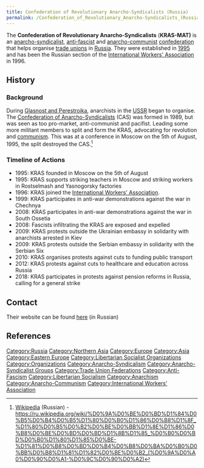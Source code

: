 ```yaml
---
title: Confederation of Revolutionary Anarcho-Syndicalists (Russia)
permalink: /Confederation_of_Revolutionary_Anarcho-Syndicalists_(Russia)/
---
```


The **Confederation of Revolutionary Anarcho-Syndicalists**
(**KRAS-MAT)** is an
[anarcho-syndicalist](Anarcho-Syndicalism "wikilink"),
[anti-fascist](Anti-Fascism "wikilink") and
[anarcho-communist](Anarcho-Communism "wikilink")
[confederation](confederation "wikilink") that helps organise [trade
unions](Trade_Union "wikilink") in [Russia](Russia "wikilink"). They
were established in
[1995](Timeline_of_Libertarian_Socialism_in_Northern_Asia "wikilink")
and has been the Russian section of the [International Workers'
Association](International_Workers'_Association "wikilink") in 1996.

## History

### Background

During [Glasnost and Perestroika](Glasnost_and_Perestroika "wikilink"),
anarchists in the [USSR](USSR "wikilink") began to organise. The
[Confederation of
Anarcho-Syndicalists](Confederation_of_Anarcho-Syndicalists_(Russia) "wikilink")
(CAS) was formed in 1989, but was seen as too pro-market, anti-communist
and pacifist. Leading some more militant members to split and form the
KRAS, advocating for revolution and [communism](communism "wikilink").
This was at a conference in Moscow on the 5th of August, 1995, the split
destroyed the CAS.[^1]

### Timeline of Actions

- 1995: KRAS founded in Moscow on the 5th of August
- 1995: KRAS supports striking teachers in Moscow and striking workers
  in Rostselmash and Yasnogorsky factories
- 1996: KRAS joined the [International Workers'
  Association](International_Workers'_Association "wikilink").
- 1999: KRAS participates in anti-war demonstrations against the war in
  Chechnya
- 2008: KRAS participates in anti-war demonstrations against the war in
  South Ossetia
- 2008: Fascists infiltrating the KRAS are exposed and expelled
- 2009: KRAS protests outside the Ukrainian embassy in solidarity with
  anarchists arrested in Kiev
- 2009: KRAS protests outside the Serbian embassy in solidarity with the
  Serbian Six
- 2010: KRAS organises protests against cuts to funding public transport
- 2012: KRAS protests against cuts to healthcare and education across
  Russia
- 2018: KRAS participates in protests against pension reforms in Russia,
  calling for a general strike

## Contact

Their website can be found [here](https://aitrus.info/) (in Russian)

## References

<references />

[Category:Russia](Category:Russia "wikilink") [Category:Northern
Asia](Category:Northern_Asia "wikilink")
[Category:Europe](Category:Europe "wikilink")
[Category:Asia](Category:Asia "wikilink") [Category:Eastern
Europe](Category:Eastern_Europe "wikilink") [Category:Libertarian
Socialist
Organizations](Category:Libertarian_Socialist_Organizations "wikilink")
[Category:Organizations](Category:Organizations "wikilink")
[Category:Anarcho-Syndicalism](Category:Anarcho-Syndicalism "wikilink")
[Category:Anarcho-Syndicalist
Groups](Category:Anarcho-Syndicalist_Groups "wikilink") [Category:Trade
Union Federations](Category:Trade_Union_Federations "wikilink")
[Category:Anti-Fascism](Category:Anti-Fascism "wikilink")
[Category:Libertarian
Socialism](Category:Libertarian_Socialism "wikilink")
[Category:Anarchism](Category:Anarchism "wikilink")
[Category:Anarcho-Communism](Category:Anarcho-Communism "wikilink")
[Category:International Workers'
Association](Category:International_Workers'_Association "wikilink")

[^1]: [Wikipedia](Wikipedia "wikilink") (Russian) -
    <https://ru.wikipedia.org/wiki/%D0%9A%D0%BE%D0%BD%D1%84%D0%B5%D0%B4%D0%B5%D1%80%D0%B0%D1%86%D0%B8%D1%8F_%D1%80%D0%B5%D0%B2%D0%BE%D0%BB%D1%8E%D1%86%D0%B8%D0%BE%D0%BD%D0%BD%D1%8B%D1%85_%D0%B0%D0%BD%D0%B0%D1%80%D1%85%D0%BE-%D1%81%D0%B8%D0%BD%D0%B4%D0%B8%D0%BA%D0%B0%D0%BB%D0%B8%D1%81%D1%82%D0%BE%D0%B2_(%D0%9A%D0%A0%D0%90%D0%A1-%D0%9C%D0%90%D0%A2)>